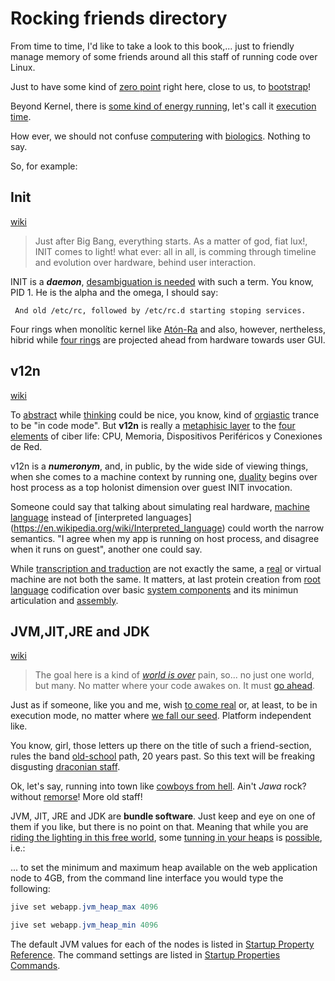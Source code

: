 Rocking friends directory
============================

From time to time, I'd like to take a look to this book,... 
just to friendly manage memory of some friends around all 
this staff of running code over Linux.

Just to have some kind of [zero point](https://www.uv.es/ivorra/Historia/Cero.htm) right here, close to us, to 
[bootstrap](https://es.wikipedia.org/wiki/Bootstrapping_%28inform%C3%A1tica%29)!

Beyond Kernel, there is [some kind of energy running](https://en.wikipedia.org/wiki/Second_law_of_thermodynamics),
let's call it [execution time](https://es.wikipedia.org/wiki/Nivel_de_ejecuci%C3%B3n). 

How ever, we should not confuse [computering](https://en.wikipedia.org/wiki/FOXP2) with [biologics](https://pl.wikipedia.org/wiki/Gametogeneza). Nothing to say.

So, for example:

Init
-----------------
[wiki](https://es.wikipedia.org/wiki/Init)

<blockquote>
Just after Big Bang, everything starts. As a matter of god, fiat lux!, INIT comes to light!
what ever: all in all, is comming through timeline and evolution over hardware, behind user interaction.
</blockquote>

INIT is a ***daemon***, [desambiguation is needed](https://es.wikipedia.org/wiki/Luzbel_%28desambiguaci%C3%B3n%29) with such a term. You know, PID 1. He is the alpha and the omega, I should say: 

```
 And old /etc/rc, followed by /etc/rc.d starting stoping services.
 ```
 
 Four rings when monolític kernel like [Atón-Ra](https://es.wikipedia.org/wiki/At%C3%B3n) and also, however, nertheless, 
 hibrid while [four rings](https://www.google.es/search?q=linux+four+rings) are projected ahead from hardware towards user GUI.
 
 v12n
-----------------
[wiki](https://es.wikipedia.org/wiki/Virtualizaci%C3%B3n)

To [abstract](https://es.wikipedia.org/wiki/Teorema_de_no_pelo) while [thinking](https://es.wikipedia.org/wiki/Paradoja_de_la_p%C3%A9rdida_de_informaci%C3%B3n_en_agujeros_negros) could be nice, you know, kind of [orgiastic](https://es.wikipedia.org/wiki/Etat_second) trance to be "in code mode". But **v12n** is really a [metaphisic layer](https://es.wikipedia.org/wiki/Problema_de_los_universales) to the [four elements](https://es.wikipedia.org/wiki/Elementos_de_la_antig%C3%BCedad#Los_Cuatro_Elementos_en_el_budismo_temprano) of ciber life: CPU, Memoria, Dispositivos Periféricos y Conexiones de Red.

v12n is a ***numeronym***, and, in public, by the wide side of viewing things, when she comes to a machine context by running one, [duality](https://en.wikipedia.org/wiki/Duality_principle) begins over host process as a top holonist dimension over guest INIT invocation.

Someone could say that talking about simulating real hardware, [machine language](https://es.wikipedia.org/wiki/Lenguaje_de_m%C3%A1quina) instead of [interpreted languages] (https://en.wikipedia.org/wiki/Interpreted_language) could worth the narrow semantics. "I agree when my app is running on host process, and disagree when it runs on guest", another one could say.

While [transcription and traduction](http://www.diffen.com/difference/Transcription_vs_Translation) are not exactly the same, a [real](https://es.wikipedia.org/wiki/Privilegio) or virtual machine are not both the same. It matters, at last protein creation from [root language](http://genome.ucsc.edu/cgi-bin/hgTables?command=start) codification over basic [system components](http://minnie.tuhs.org/CompArch/Lectures/Figs/unixarch.gif) and its minimun articulation and [assembly](https://www.google.es/search?q=ensamblador+map).

JVM,JIT,JRE and JDK 
-------------------
[wiki](http://technicalminds.in/wp-content/uploads/2014/01/jdkdiagram.jpg)

<blockquote>The goal here is a kind of <i><a href="https://duckduckgo.com/?q=sky+is+over&ia=lyrics">world is over</a></i> pain, so... no just one world, but many. No matter where your code awakes on. It must <a href="https://duckduckgo.com/?q=occupy+wall+street">go ahead</a>.</blockquote>

Just as if someone, like you and me, wish [to come real](https://duckduckgo.com/?q=portishead+mysterons&ia=lyrics) or, at least, to be in execution mode, no matter where [we fall our seed](http://programmers.stackexchange.com/questions/102090/why-isnt-java-used-for-modern-web-application-development). Platform independent like.

You know, girl, those letters up there on the title of such a friend-section, rules the band [old-school](https://en.wikipedia.org/wiki/Java_version_history#JDK_1.0) path, 20 years past. So this text will be freaking disgusting [draconian staff](https://www.google.es/search?q=PARADISE+LOST-+Draconian+Times).

Ok, let's say, running into town like [cowboys from hell](https://www.youtube.com/watch?v=i97OkCXwotE). Ain't *Jawa* rock? without [remorse](https://www.youtube.com/watch?v=EPA2rEsIgSU)! More old staff!

JVM, JIT, JRE and JDK are **bundle software**. Just keep and eye on one of them if you like, but there is no point on that. Meaning that while you are [riding the lighting in this free world](https://www.youtube.com/watch?v=-CkNTeUT-0g), some [tunning in your heaps](https://docs.jivesoftware.com/jive/7.0/community_admin/index.jsp?topic=/com.jivesoftware.help.sbs.online/admin/AdjustingJavaVirtualMachineJVMSettings.html) is [possible](https://www.youtube.com/watch?v=6Ejga4kJUts), i.e.: 

... to set the minimum and maximum heap available on the web application node to 4GB, from the command line interface you would type the following:

```java
jive set webapp.jvm_heap_max 4096

jive set webapp.jvm_heap_min 4096
```
The default JVM values for each of the nodes is listed in [Startup Property Reference](https://docs.jivesoftware.com/jive/7.0/community_admin/topic/com.jivesoftware.help.sbs.online/admin/CLIStartupPropertyReference.html). The command settings are listed in [Startup Properties Commands](https://docs.jivesoftware.com/jive/7.0/community_admin/topic/com.jivesoftware.help.sbs.online/admin/StartupCommands.html). 




